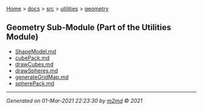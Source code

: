 [Home](../../../index.md) > [docs](../../../docs_index.md) > [src](../../src_index.md) > [utilities](../utilities_index.md) > [geometry](geometry_index.md)  

## Geometry Sub-Module (Part of the Utilities Module)

- [ShapeModel.md](ShapeModel.md)
- [cubePack.md](cubePack.md)
- [drawCubes.md](drawCubes.md)
- [drawSpheres.md](drawSpheres.md)
- [generateGridMap.md](generateGridMap.md)
- [spherePack.md](spherePack.md)

***

*Generated on 01-Mar-2021 22:23:30 by [m2md](https://github.com/crgnam-research/m2md) © 2021*